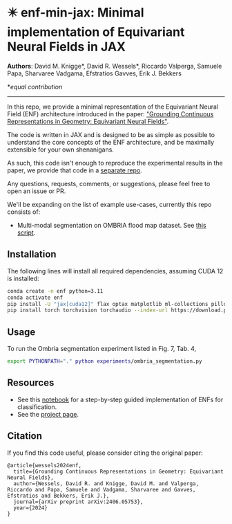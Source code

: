 # ✴️ enf-min-jax: Minimal implementation of Equivariant Neural Fields in JAX

**Authors**: David M. Knigge*, David R. Wessels*, Riccardo Valperga, Samuele Papa, Sharvaree Vadgama, Efstratios Gavves, Erik J. Bekkers 

**equal contribution*
___
In this repo, we provide a minimal representation of the Equivariant Neural Field (ENF) architecture introduced in the paper: ["Grounding Continuous Representations in Geometry: Equivariant Neural Fields"](https://arxiv.org/abs/2406.05753).

The code is written in JAX and is designed to be as simple as possible to understand the core concepts of the ENF architecture, and be maximally extensible for your own shenanigans.

As such, this code isn't enough to reproduce the experimental results in the paper, we provide that code in a [separate repo](https://github.com/dafidofff/enf-jax).

Any questions, requests, comments, or suggestions, please feel free to open an issue or PR.

We'll be expanding on the list of example use-cases, currently this repo consists of:
- Multi-modal segmentation on OMBRIA flood map dataset. See [this script](experiments/ombria_segmentation.py).

## Installation
The following lines will install all required dependencies, assuming CUDA 12 is installed:
```bash
conda create -n enf python=3.11
conda activate enf
pip install -U "jax[cuda12]" flax optax matplotlib ml-collections pillow wandb
pip install torch torchvision torchaudio --index-url https://download.pytorch.org/whl/cpu
```

## Usage
To run the Ombria segmentation experiment listed in Fig. 7, Tab. 4,
```bash
export PYTHONPATH="." python experiments/ombria_segmentation.py
```

## Resources
* See this [notebook](https://colab.research.google.com/gist/david-knigge/8e38ace480e2fe19cfe52e2570e639dc/explainer_enf.ipynb) for a step-by-step guided implementation of ENFs for classification.
* See the [project page](https://dafidofff.github.io/enf-page).

## Citation
If you find this code useful, please consider citing the original paper:
```
@article{wessels2024enf,
  title={Grounding Continuous Representations in Geometry: Equivariant Neural Fields},
  author={Wessels, David R. and Knigge, David M. and Valperga, Riccardo and Papa, Samuele and Vadgama, Sharvaree and Gavves, Efstratios and Bekkers, Erik J.},
  journal={arXiv preprint arXiv:2406.05753},
  year={2024}
}
```
